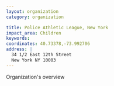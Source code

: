 ```yaml
---
layout: organization
category: organization

title: Police Athletic League, New York
impact_area: Children
keywords: 
coordinates: 40.73378,-73.992706
address: |
  34 1/2 East 12th Street
  New York NY 10003
---
```

Organization's overview
